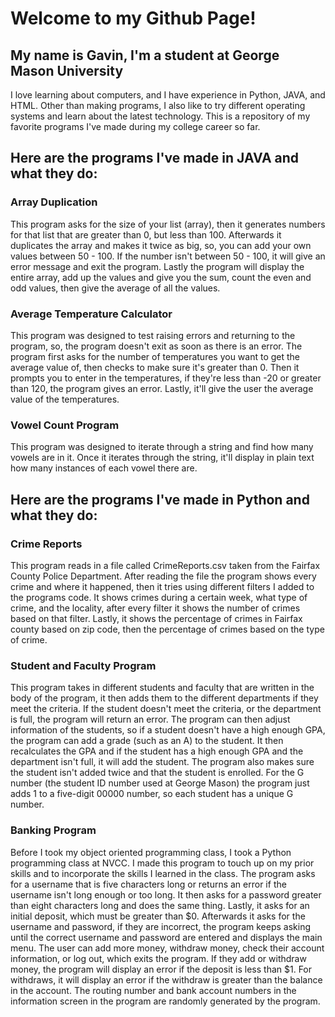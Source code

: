 <h1> Welcome to my Github Page! </h1>
<h2> My name is Gavin, I'm a student at George Mason University </h2>
<body> I love learning about computers, and I have experience in Python, JAVA, and HTML.
Other than making programs, I also like to try different operating systems and learn about the latest technology.
This is a repository of my favorite programs I've made during my college career so far.</body>


<h2> Here are the programs I've made in JAVA and what they do: </h2>

<h3><b>Array Duplication</b></h3>
    <body>This program asks for the size of your list (array), 
    then it generates numbers for that list that are greater than 0, but
    less than 100. Afterwards it duplicates the array and makes it twice as big,
    so, you can add your own values between 50 - 100. If the number isn't between 50 - 100,
    it will give an error message and exit the program. Lastly the program will display the entire array,
    add up the values and give you the sum, count the even and odd values, then give the average of all the values. </body>
    
<h3><b>Average Temperature Calculator</b></h3>
    <body>This program was designed to test raising errors and returning to the program,
so, the program doesn't exit as soon as there is an error. The program first asks for the number of 
temperatures you want to get the average value of, then checks to make sure it's greater than 0. Then it prompts you to 
enter in the temperatures, if they're less than -20 or greater than 120, the program gives
an error. Lastly, it'll give the user the average value of the temperatures. </body>

<h3><b>Vowel Count Program</b></h3>
    <body>This program was designed to iterate through a string and find
how many vowels are in it. Once it iterates through the string, it'll display in plain text
    how many instances of each vowel there are. </body>
    
<h2>Here are the programs I've made in Python and what they do:</h2>

<h3><b>Crime Reports</b></h3>
    <body>This program reads in a file called CrimeReports.csv taken from the Fairfax County Police Department.
After reading the file the program shows every crime and where it happened, then it tries using different filters
I added to the programs code. It shows crimes during a certain week, what type of crime, and the locality, 
after every filter it shows the number of crimes based on that filter. Lastly, it shows the percentage of crimes in Fairfax
county based on zip code, then the percentage of crimes based on the type of crime. </body>

<h3><b>Student and Faculty Program </b></h3>
    <body>This program takes in different students and faculty that are written in the body of the program,
it then adds them to the different departments if they meet the criteria. If the student doesn't meet the criteria, or the
department is full, the program will return an error. The program can then adjust information of the students, so if a student
doesn't have a high enough GPA, the program can add a grade (such as an A) to the student. It then recalculates the GPA
and if the student has a high enough GPA and the department isn't full, it will add the student. The program
also makes sure the student isn't added twice and that the student is enrolled. For the G number (the student ID number
used at George Mason) the program just adds 1 to a five-digit 00000 number, so each student has a unique G number. </body>

<h3><b>Banking Program</b></h3>
<body> Before I took my object oriented programming class, I took a Python programming class at NVCC. I made this program to
touch up on my prior skills and to incorporate the skills I learned in the class. The program asks for a username that is five
characters long or returns an error if the username isn't long enough or too long. It then asks for a password greater than 
eight characters long and does the same thing. Lastly, it asks for an initial deposit, which must be greater than $0.
    Afterwards it asks for the username and password, if they are incorrect, the 
program keeps asking until the correct username and password are entered and displays the main menu. The user can add more money,
withdraw money, check their account information, or log out, which exits the program. If they add or withdraw money, the program
will display an error if the deposit is less than $1. For withdraws, it will display an error if the withdraw is greater than
the balance in the account. The routing number and bank account numbers in the information screen in the program are randomly
generated by the program. </body>



